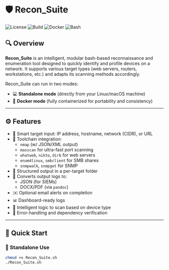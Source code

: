 # 🛡️ Recon_Suite

![License](https://img.shields.io/badge/license-MIT-green) ![Build](https://img.shields.io/badge/build-passing-brightgreen) ![Docker](https://img.shields.io/badge/docker-ready-blue) ![Bash](https://img.shields.io/badge/language-bash-yellow)

## 🔍 Overview

**Recon_Suite** is an intelligent, modular bash-based reconnaissance and enumeration tool designed to quickly identify and profile devices on a network. It supports various target types (web servers, routers, workstations, etc.) and adapts its scanning methods accordingly.

Recon_Suite can run in two modes:
- 💻 **Standalone mode** (directly from your Linux/macOS machine)
- 🐳 **Docker mode** (fully containerized for portability and consistency)

---

## ⚙️ Features

- 📡 Smart target input: IP address, hostname, network (CIDR), or URL
- 🔗 Toolchain integration:
  - `nmap` (w/ JSON/XML output)
  - `masscan` for ultra-fast port scanning
  - `whatweb`, `nikto`, `dirb` for web servers
  - `enum4linux`, `smbclient` for SMB shares
  - `snmpwalk`, `snmpget` for SNMP
- 📁 Structured output in a per-target folder
- 📜 Converts output logs to:
  - JSON (for SIEMs)
  - DOCX/PDF (via `pandoc`)
- ✉️ Optional email alerts on completion
- 📊 Dashboard-ready logs
- 🧠 Intelligent logic to scan based on device type
- 🐞 Error-handling and dependency verification

---

## 🚀 Quick Start

### 🔧 Standalone Use

```bash
chmod +x Recon_Suite.sh
./Recon_Suite.sh
